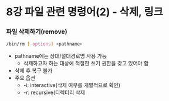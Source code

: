 # 8강 파일 관련 명령어(2) - 삭제, 링크

### 파일 삭제하기(remove)

```bash
/bin/rm [-options] <pathname>
```

- pathname에는 상대/절대경로명 사용 가능
    - 삭제하고자 하는 대상에 적절한 쓰기 권한을 갖고 있어야 함
- 삭제 후 복구 불가
- 주요 옵션
    - -i: interactive(삭제 여부를 개별적으로 확인)
    - -r: recursive(디렉터리 삭제